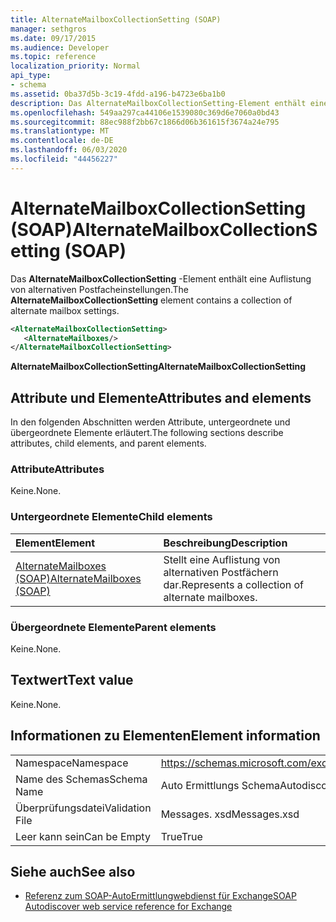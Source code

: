 ```yaml
---
title: AlternateMailboxCollectionSetting (SOAP)
manager: sethgros
ms.date: 09/17/2015
ms.audience: Developer
ms.topic: reference
localization_priority: Normal
api_type:
- schema
ms.assetid: 0ba37d5b-3c19-4fdd-a196-b4723e6ba1b0
description: Das AlternateMailboxCollectionSetting-Element enthält eine Auflistung von alternativen Postfacheinstellungen.
ms.openlocfilehash: 549aa297ca44106e1539080c369d6e7060a0bd43
ms.sourcegitcommit: 88ec988f2bb67c1866d06b361615f3674a24e795
ms.translationtype: MT
ms.contentlocale: de-DE
ms.lasthandoff: 06/03/2020
ms.locfileid: "44456227"
---
```

# <a name="alternatemailboxcollectionsetting-soap"></a><span data-ttu-id="f2885-103">AlternateMailboxCollectionSetting (SOAP)</span><span class="sxs-lookup"><span data-stu-id="f2885-103">AlternateMailboxCollectionSetting (SOAP)</span></span>

<span data-ttu-id="f2885-104">Das **AlternateMailboxCollectionSetting** -Element enthält eine Auflistung von alternativen Postfacheinstellungen.</span><span class="sxs-lookup"><span data-stu-id="f2885-104">The **AlternateMailboxCollectionSetting** element contains a collection of alternate mailbox settings.</span></span> 
  
```XML
<AlternateMailboxCollectionSetting>
   <AlternateMailboxes/>
</AlternateMailboxCollectionSetting>
```

 <span data-ttu-id="f2885-105">**AlternateMailboxCollectionSetting**</span><span class="sxs-lookup"><span data-stu-id="f2885-105">**AlternateMailboxCollectionSetting**</span></span>
## <a name="attributes-and-elements"></a><span data-ttu-id="f2885-106">Attribute und Elemente</span><span class="sxs-lookup"><span data-stu-id="f2885-106">Attributes and elements</span></span>

<span data-ttu-id="f2885-107">In den folgenden Abschnitten werden Attribute, untergeordnete und übergeordnete Elemente erläutert.</span><span class="sxs-lookup"><span data-stu-id="f2885-107">The following sections describe attributes, child elements, and parent elements.</span></span>
  
### <a name="attributes"></a><span data-ttu-id="f2885-108">Attribute</span><span class="sxs-lookup"><span data-stu-id="f2885-108">Attributes</span></span>

<span data-ttu-id="f2885-109">Keine.</span><span class="sxs-lookup"><span data-stu-id="f2885-109">None.</span></span>
  
### <a name="child-elements"></a><span data-ttu-id="f2885-110">Untergeordnete Elemente</span><span class="sxs-lookup"><span data-stu-id="f2885-110">Child elements</span></span>

|<span data-ttu-id="f2885-111">**Element**</span><span class="sxs-lookup"><span data-stu-id="f2885-111">**Element**</span></span>|<span data-ttu-id="f2885-112">**Beschreibung**</span><span class="sxs-lookup"><span data-stu-id="f2885-112">**Description**</span></span>|
|:-----|:-----|
|[<span data-ttu-id="f2885-113">AlternateMailboxes (SOAP)</span><span class="sxs-lookup"><span data-stu-id="f2885-113">AlternateMailboxes (SOAP)</span></span>](alternatemailboxes-soap.md) <br/> |<span data-ttu-id="f2885-114">Stellt eine Auflistung von alternativen Postfächern dar.</span><span class="sxs-lookup"><span data-stu-id="f2885-114">Represents a collection of alternate mailboxes.</span></span>  <br/> |
   
### <a name="parent-elements"></a><span data-ttu-id="f2885-115">Übergeordnete Elemente</span><span class="sxs-lookup"><span data-stu-id="f2885-115">Parent elements</span></span>

<span data-ttu-id="f2885-116">Keine.</span><span class="sxs-lookup"><span data-stu-id="f2885-116">None.</span></span>
  
## <a name="text-value"></a><span data-ttu-id="f2885-117">Textwert</span><span class="sxs-lookup"><span data-stu-id="f2885-117">Text value</span></span>

<span data-ttu-id="f2885-118">Keine.</span><span class="sxs-lookup"><span data-stu-id="f2885-118">None.</span></span>
  
## <a name="element-information"></a><span data-ttu-id="f2885-119">Informationen zu Elementen</span><span class="sxs-lookup"><span data-stu-id="f2885-119">Element information</span></span>

|||
|:-----|:-----|
|<span data-ttu-id="f2885-120">Namespace</span><span class="sxs-lookup"><span data-stu-id="f2885-120">Namespace</span></span>  <br/> |https://schemas.microsoft.com/exchange/2010/Autodiscover  <br/> |
|<span data-ttu-id="f2885-121">Name des Schemas</span><span class="sxs-lookup"><span data-stu-id="f2885-121">Schema Name</span></span>  <br/> |<span data-ttu-id="f2885-122">Auto Ermittlungs Schema</span><span class="sxs-lookup"><span data-stu-id="f2885-122">Autodiscover schema</span></span>  <br/> |
|<span data-ttu-id="f2885-123">Überprüfungsdatei</span><span class="sxs-lookup"><span data-stu-id="f2885-123">Validation File</span></span>  <br/> |<span data-ttu-id="f2885-124">Messages. xsd</span><span class="sxs-lookup"><span data-stu-id="f2885-124">Messages.xsd</span></span>  <br/> |
|<span data-ttu-id="f2885-125">Leer kann sein</span><span class="sxs-lookup"><span data-stu-id="f2885-125">Can be Empty</span></span>  <br/> |<span data-ttu-id="f2885-126">True</span><span class="sxs-lookup"><span data-stu-id="f2885-126">True</span></span>  <br/> |
   
## <a name="see-also"></a><span data-ttu-id="f2885-127">Siehe auch</span><span class="sxs-lookup"><span data-stu-id="f2885-127">See also</span></span>

- [<span data-ttu-id="f2885-128">Referenz zum SOAP-AutoErmittlungwebdienst für Exchange</span><span class="sxs-lookup"><span data-stu-id="f2885-128">SOAP Autodiscover web service reference for Exchange</span></span>](soap-autodiscover-web-service-reference-for-exchange.md)

